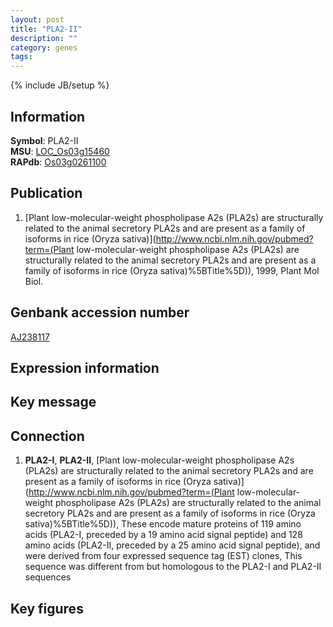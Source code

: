 ```yaml
---
layout: post
title: "PLA2-II"
description: ""
category: genes
tags: 
---
```

{% include JB/setup %}

## Information
__Symbol__: PLA2-II  
__MSU__: [LOC_Os03g15460](http://rice.plantbiology.msu.edu/cgi-bin/ORF_infopage.cgi?orf=LOC_Os03g15460)  
__RAPdb__: [Os03g0261100](http://rapdb.dna.affrc.go.jp/viewer/gbrowse_details/irgsp1?name=Os03g0261100)  

## Publication
1. [Plant low-molecular-weight phospholipase A2s (PLA2s) are structurally related to the animal secretory PLA2s and are present as a family of isoforms in rice (Oryza sativa)](http://www.ncbi.nlm.nih.gov/pubmed?term=(Plant low-molecular-weight phospholipase A2s (PLA2s) are structurally related to the animal secretory PLA2s and are present as a family of isoforms in rice (Oryza sativa)%5BTitle%5D)), 1999, Plant Mol Biol.

## Genbank accession number
[AJ238117](http://www.ncbi.nlm.nih.gov/nuccore/AJ238117)

## Expression information

## Key message

## Connection
1. __PLA2-I__, __PLA2-II__, [Plant low-molecular-weight phospholipase A2s (PLA2s) are structurally related to the animal secretory PLA2s and are present as a family of isoforms in rice (Oryza sativa)](http://www.ncbi.nlm.nih.gov/pubmed?term=(Plant low-molecular-weight phospholipase A2s (PLA2s) are structurally related to the animal secretory PLA2s and are present as a family of isoforms in rice (Oryza sativa)%5BTitle%5D)),  These encode mature proteins of 119 amino acids (PLA2-I, preceded by a 19 amino acid signal peptide) and 128 amino acids (PLA2-II, preceded by a 25 amino acid signal peptide), and were derived from four expressed sequence tag (EST) clones, This sequence was different from but homologous to the PLA2-I and PLA2-II sequences

## Key figures


